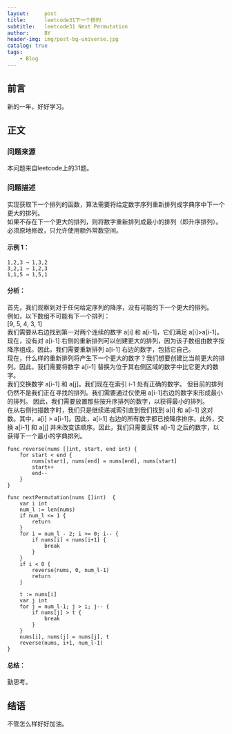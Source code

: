 ```yaml
---
layout:     post
title:      leetcode31下一个排列
subtitle:   leetcode31 Next Permutation
author:     BY
header-img: img/post-bg-universe.jpg
catalog: true
tags:
    - Blog
---
```



## 前言

新的一年，好好学习。

## 正文

### 问题来源

本问题来自leetcode上的31题。

### 问题描述

实现获取下一个排列的函数，算法需要将给定数字序列重新排列成字典序中下一个更大的排列。  
如果不存在下一个更大的排列，则将数字重新排列成最小的排列（即升序排列）。  
必须原地修改，只允许使用额外常数空间。  

#### 示例 1：
```
1,2,3 → 1,3,2
3,2,1 → 1,2,3
1,1,5 → 1,5,1
```

#### 分析：
首先，我们观察到对于任何给定序列的降序，没有可能的下一个更大的排列。  
例如，以下数组不可能有下一个排列：  
[9, 5, 4, 3, 1]  
我们需要从右边找到第一对两个连续的数字 a[i] 和 a[i-1]，它们满足 a[i]>a[i-1]。现在，没有对 a[i-1] 右侧的重新排列可以创建更大的排列，因为该子数组由数字按降序组成。因此，我们需要重新排列 a[i-1] 右边的数字，包括它自己。  
现在，什么样的重新排列将产生下一个更大的数字？我们想要创建比当前更大的排列。因此，我们需要将数字 a[i-1] 替换为位于其右侧区域的数字中比它更大的数字。  
我们交换数字 a[i-1] 和 a[j]。我们现在在索引 i-1 处有正确的数字。 但目前的排列仍然不是我们正在寻找的排列。我们需要通过仅使用 a[i-1]右边的数字来形成最小的排列。 因此，我们需要放置那些按升序排列的数字，以获得最小的排列。  
在从右侧扫描数字时，我们只是继续递减索引直到我们找到 a[i] 和 a[i-1] 这对数。其中，a[i] > a[i-1]。因此，a[i-1] 右边的所有数字都已按降序排序。此外，交换 a[i-1] 和 a[j] 并未改变该顺序。因此，我们只需要反转 a[i-1] 之后的数字，以获得下一个最小的字典排列。  
```
func reverse(nums []int, start, end int) {
    for start < end {
        nums[start], nums[end] = nums[end], nums[start]
        start++
        end--
    }
}

func nextPermutation(nums []int)  {
    var i int
    num_l := len(nums)
    if num_l <= 1 {
        return
    }
    for i = num_l - 2; i >= 0; i-- {
        if nums[i] < nums[i+1] {
            break
        }
    }
    if i < 0 {
        reverse(nums, 0, num_l-1)
        return
    }
    
    t := nums[i]
    var j int
    for j = num_l-1; j > i; j-- {
        if nums[j] > t {
            break
        }
    }
    nums[i], nums[j] = nums[j], t
    reverse(nums, i+1, num_l-1)
}
```

#### 总结：
勤思考。  

## 结语
不管怎么样好好加油。
